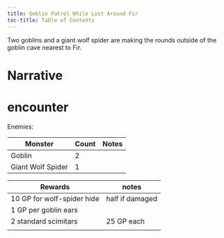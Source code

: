 ```yaml
---
title: Goblin Patrol While Lost Around Fir
toc-title: Table of Contents
---
```


Two goblins and a giant wolf spider are making the rounds outside of the goblin cave nearest to Fir.

# Narrative

# encounter

Enemies:

| Monster           | Count | Notes |
|-------------------|-------|-------|
| Goblin            | 2     |       |
| Giant Wolf Spider | 1     |       |


| Rewards                    | notes           |
|----------------------------|-----------------|
| 10 GP for wolf-spider hide | half if damaged |
| 1 GP per goblin ears       |                 |
| 2 standard scimitars       | 25 GP each      |
|                            |                 |
